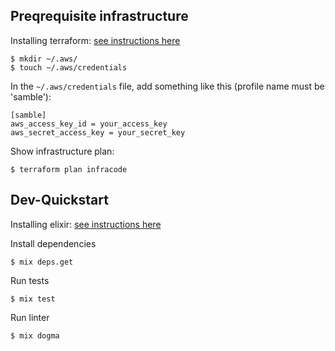 ## Preqrequisite infrastructure


Installing terraform: [see instructions here](https://www.terraform.io/intro/getting-started/install.html)

    $ mkdir ~/.aws/
    $ touch ~/.aws/credentials

In the `~/.aws/credentials` file, add something like this (profile name must be 'samble'):

    [samble]
    aws_access_key_id = your_access_key
    aws_secret_access_key = your_secret_key

Show infrastructure plan:

    $ terraform plan infracode

## Dev-Quickstart

Installing elixir: [see instructions here](http://elixir-lang.org/install.html#unix-and-unix-like)


Install dependencies

    $ mix deps.get

Run tests

    $ mix test

Run linter

    $ mix dogma
